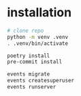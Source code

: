 # installation
```zsh
# clone repo
python -m venv .venv
. .venv/bin/activate

poetry install
pre-commit install

events migrate
events createsuperuser
events runserver
```
